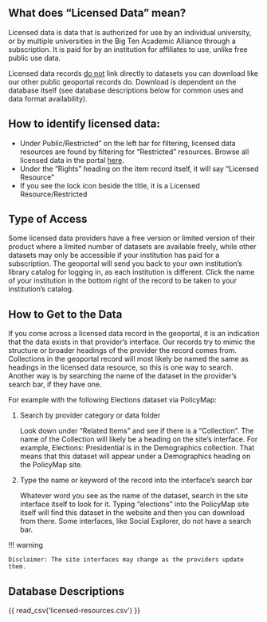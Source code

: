 
## What does “Licensed Data” mean?

Licensed data is data that is authorized for use by an individual university, or by multiple universities in the Big Ten Academic Alliance through a subscription. It is paid for by an institution for affiliates to use, unlike free public use data.

Licensed data records <span style="text-decoration:underline;">do not</span> link directly to datasets you can download like our other public geoportal records do. Download is dependent on the database itself (see database descriptions below for common uses and data format availability).

## How to identify licensed data:

* Under Public/Restricted” on the left bar for filtering, licensed data resources are found by filtering for “Restricted” resources. Browse all licensed data in the portal [here](https://geo.btaa.org/?f%5Bdct_accessRights_s%5D%5B%5D=Restricted&page=1&per_page=20&search_field=all_fields).
* Under the “Rights” heading on the item record itself, it will say “Licensed Resource”
* If you see the lock icon beside the title, it is a Licensed Resource/Restricted


## Type of Access 

Some licensed data providers have a free version or limited version of their product where a limited number of datasets are available freely, while other datasets may only be accessible if your institution has paid for a subscription. The geoportal will send you back to your own institution’s library catalog for logging in, as each institution is different. Click the name of your institution in the bottom right of the record to be taken to your institution’s catalog.

## How to Get to the Data

If you come across a licensed data record in the geoportal, it is an indication that the data exists in that provider’s interface. Our records try to mimic the structure or broader headings of the provider the record comes from. Collections in the geoportal record will most likely be named the same as headings in the licensed data resource, so this is one way to search. Another way is by searching the name of the dataset in the provider’s search bar, if they have one. 

For example with the following Elections dataset via PolicyMap:


1. Search by provider category or data folder

    Look down under “Related Items” and see if there is a “Collection”. The name of the Collection will likely be a heading on the site’s interface. For example, Elections: Presidential is in the Demographics collection. That means that this dataset will appear under a Demographics heading on the PolicyMap site.


2. Type the name or keyword of the record into the interface’s search bar

    Whatever word you see as the name of the dataset, search in the site interface itself to look for it. Typing “elections” into the PolicyMap site itself will find this dataset in the website and then you can download from there. Some interfaces, like Social Explorer, do not have a search bar.

!!! warning

	Disclaimer: The site interfaces may change as the providers update them.

## Database Descriptions

{{ read_csv('licensed-resources.csv') }}
